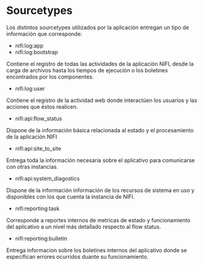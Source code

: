 # Sourcetypes

Los distintos sourcetypes utilizados por la aplicación entregan un tipo de información que corresponde:

- nifi:log:app
- nifi:log:bootstrap

Contiene el registro de todas las actividades de la aplicación NIFI,  desde la carga de archivos hasta los tiempos de ejecución o los boletines encontrados por los componentes.

- nifi:log:user

Contiene el registro de la actividad web donde interactúen los usuarios y las acciones que éstos realicen.

- nifi:api:flow_status

Dispone de la información básica relacionada al estado y el procesamiento de la aplicación NIFI 

- nifi:api:site_to_site

Entrega toda la información necesaria sobre el aplicativo para comunicarse con otras instancias.

- nifi:api:system_diagostics

Dispone de la información información de los recursos de sistema en uso y disponibles con los que cuenta la instancia de NIFI.

- nifi:reporting:task  

Corresponde a reportes internos de metricas de estado y funcionamiento del aplicativo a un nivel más detallado respecto al flow status.


- nifi:reporting:bulletin

Entrega informacion sobre los boletines internos del aplicativo donde se especifican errores ocurridos duante su funcionamiento.